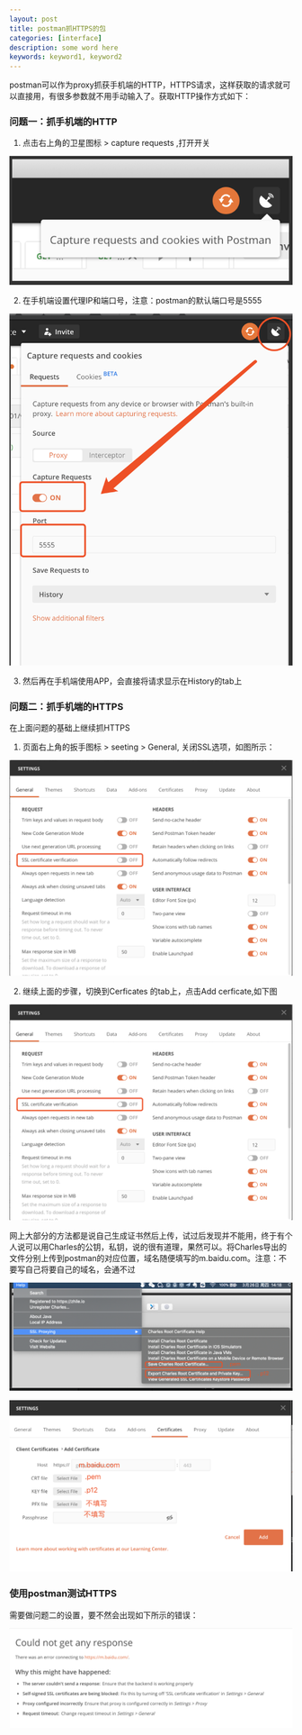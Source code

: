 ```yaml
---
layout: post
title: postman抓HTTPS的包
categories: [interface]
description: some word here
keywords: keyword1, keyword2
---
```


postman可以作为proxy抓获手机端的HTTP，HTTPS请求，这样获取的请求就可以直接用，有很多参数就不用手动输入了。获取HTTP操作方式如下：

### 问题一：抓手机端的HTTP

1. 点击右上角的卫星图标 > capture requests ,打开开关

![](/images/2020-03-26-1-1.png)

2. 在手机端设置代理IP和端口号，注意：postman的默认端口号是5555

![](/images/2020-03-26-1.png)

3. 然后再在手机端使用APP，会直接将请求显示在History的tab上


### 问题二：抓手机端的HTTPS

在上面问题的基础上继续抓HTTPS

1. 页面右上角的扳手图标 > seeting > General, 关闭SSL选项，如图所示：

![](/images/2020-03-26-2.png)

2. 继续上面的步骤，切换到Cerficates 的tab上，点击Add cerficate,如下图

![](/images/2020-03-26-2.png)

网上大部分的方法都是说自己生成证书然后上传，试过后发现并不能用，终于有个人说可以用Charles的公钥，私钥，说的很有道理，果然可以。将Charles导出的文件分别上传到postman的对应位置，域名随便填写的m.baidu.com。注意：不要写自己将要自己的域名，会通不过

![](/images/2020-03-26-4.png)

![](/images/2020-03-26-3.png)


### 使用postman测试HTTPS

需要做问题二的设置，要不然会出现如下所示的错误：

![](/images/2020-03-26-5.png)
